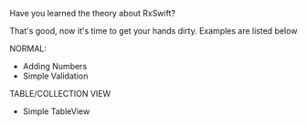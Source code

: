 Have you learned the theory about RxSwift?

That's good, now it's time to get your hands dirty. Examples are listed below

NORMAL:

+ Adding Numbers
+ Simple Validation

TABLE/COLLECTION VIEW

+ Simple TableView